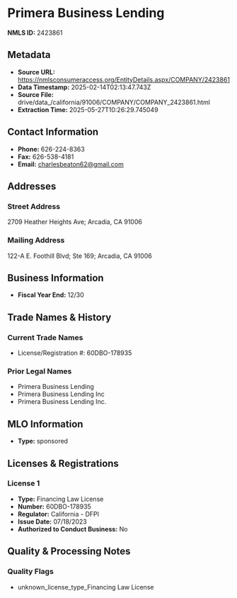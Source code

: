 # Primera Business Lending

**NMLS ID:** 2423861

## Metadata
- **Source URL:** https://nmlsconsumeraccess.org/EntityDetails.aspx/COMPANY/2423861
- **Data Timestamp:** 2025-02-14T02:13:47.743Z
- **Source File:** drive/data_/california/91006/COMPANY/COMPANY_2423861.html
- **Extraction Time:** 2025-05-27T10:26:29.745049

## Contact Information
- **Phone:** 626-224-8363
- **Fax:** 626-538-4181
- **Email:** charlesbeaton62@gmail.com

## Addresses
### Street Address
2709 Heather Heights Ave; Arcadia, CA 91006

### Mailing Address
122-A E. Foothill Blvd; Ste 169; Arcadia, CA 91006

## Business Information
- **Fiscal Year End:** 12/30

## Trade Names & History
### Current Trade Names
- License/Registration #: 60DBO-178935

### Prior Legal Names
- Primera Business Lending
- Primera Business Lending Inc
- Primera Business Lending Inc.

## MLO Information
- **Type:** sponsored

## Licenses & Registrations

### License 1
- **Type:** Financing Law License
- **Number:** 60DBO-178935
- **Regulator:** California - DFPI
- **Issue Date:** 07/18/2023
- **Authorized to Conduct Business:** No

## Quality & Processing Notes
### Quality Flags
- unknown_license_type_Financing Law License

